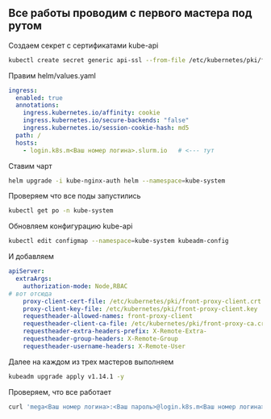## Все работы проводим с первого мастера под рутом

Создаем секрет с сертификатами kube-api

```bash
kubectl create secret generic api-ssl --from-file /etc/kubernetes/pki/front-proxy-client.crt --from-file /etc/kubernetes/pki/front-proxy-client.key -n kube-system
```

Правим helm/values.yaml

```yaml
ingress:
  enabled: true
  annotations:
    ingress.kubernetes.io/affinity: cookie
    ingress.kubernetes.io/secure-backends: "false"
    ingress.kubernetes.io/session-cookie-hash: md5
  path: /
  hosts:
    - login.k8s.m<Ваш номер логина>.slurm.io   # <--- тут
```

Ставим чарт

```bash
helm upgrade -i kube-nginx-auth helm --namespace=kube-system
```

Проверяем что все поды запустились

```bash
kubectl get po -n kube-system
```

Обновляем конфигурацию kube-api

```bash
kubectl edit configmap --namespace=kube-system kubeadm-config
```

И добавляем

```yaml
apiServer:
  extraArgs:
    authorization-mode: Node,RBAC
# вот отсюда
    proxy-client-cert-file: /etc/kubernetes/pki/front-proxy-client.crt
    proxy-client-key-file: /etc/kubernetes/pki/front-proxy-client.key
    requestheader-allowed-names: front-proxy-client
    requestheader-client-ca-file: /etc/kubernetes/pki/front-proxy-ca.crt
    requestheader-extra-headers-prefix: X-Remote-Extra-
    requestheader-group-headers: X-Remote-Group
    requestheader-username-headers: X-Remote-User
```

Далее на каждом из трех мастеров выполняем

```bash
kubeadm upgrade apply v1.14.1 -y
```

Проверяем, что все работает

```bash
curl 'mega<Ваш номер логина>:<Ваш пароль>@login.k8s.m<Ваш номер логина>.slurm.io/api/v1/namespaces'
```
